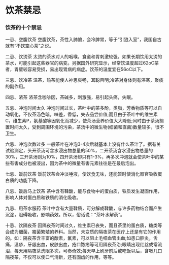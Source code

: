 饮茶禁忌
======

### 饮茶的十个禁忌

一忌、空腹饮茶 空腹饮茶，茶性入肺腑，会冷脾胃，等于“引狼入室”，我国自古就有“不饮空心茶”之说。

二忌、饮烫茶 太烫的茶水对人的咽喉，食道和胃刺激较强。如果长期饮用太烫的茶水，可能引起这些器官的病变。另据国外研究显示，经常饮温度超过62oC茶者，胃壁较容易受损，易出现胃病的病症。饮茶的温度宜在56oC以下。

三忌、饮冷茶 温茶，热茶能使人神思爽畅，耳聪目明;冷茶对身体则有滞寒，聚痰的副作用。

四忌、浓茶 浓茶含咖啡因，茶碱多，刺激强，易引起头痛，失眠。

五忌、冲泡时间太久 冲泡时间过长，茶叶中的茶多酚，类脂，芳香物质等可以自动氧化，不仅茶汤色暗，味差，香低，失去品尝价值;而且由于茶叶中的维生素C，维生素P，氨基酸等因氧化而减少，使茶汤营养价值大大降低;同时由于茶汤搁置时间太久，受到周围环境的污染，茶汤中的微生物(细菌和直菌)数量较多，很不卫生。

六忌、冲泡次数过多 一般茶叶在冲泡3-4次后就基本上没有什么茶汁了。据有关试验测定，头开茶汤可含水浸出物总量的50%，二开茶汤含水浸出物总量的30%，三开茶汤则为10%，四开茶汤却只有1-3%，再多次冲泡就会使茶叶中的某些有害成分也被浸出，因为茶中的微量有害元素往往是在最后泡出。

七忌、饭前饮茶 饭前饮茶会冲淡唾液，使饮食无味，还能暂时使消化器官吸收蛋白质的功能下降。

八忌、饭后马上饮茶 茶中含有鞣酸，能与食物中的蛋白质，铁质发生凝固作用，影响人体对蛋白质和铁质的消化吸收。

九忌、用茶水服药 茶叶中含有大量鞣质，可分解成鞣酸，与许多药物结合而产生沉淀，阻碍吸收，影响药效。所以，俗话说：“茶叶水解药”。

十忌、饮隔夜茶 因隔夜茶时间过久，维生素已丧失，而且茶里的蛋白质，糖类等会成为细菌，霉菌繁殖的养料。当然，未变质的隔夜茶在医疗上还是有它的作用的。如：隔夜茶含丰富的酸素，氟素，可以阻止毛细血管出血;如患口腔炎，舌痛，温疹，牙龈出血，皮肤出血，疮口脓疡等可用隔夜茶治;眼睛出现红丝或常流泪，每天用隔夜茶洗眼多次，可奏奇效;每天早上刷牙前后或吃饭以后，含嗽几口隔夜茶，不仅可以使口气清新，还有固齿的作用，等等。

